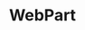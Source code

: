 ---
title: "WebPart"
category: webparts
permalink: /sprest-bs/modules/webparts_base_wp.html#WebPart
---